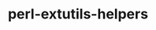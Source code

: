 ---
title: "perl-extutils-helpers"
layout: cache
categories: [package, develop]
meta: {"compilers": ["gcc@=11.1.0", "gcc@=11.4.0"], "num_specs": 10, "num_specs_by_stack": {"data-vis-sdk": 5, "e4s": 4, "hep": 5, "root": 10}, "oss": ["ubuntu20.04", "ubuntu22.04"], "platforms": ["linux"], "stacks": ["data-vis-sdk", "e4s", "hep", "root"], "targets": ["x86_64_v3"], "versions": ["0.026"]}
spec_details: [{"compiler": "gcc@=11.1.0", "hash": "mtd7bcbfdx7alvafmd54ybjnv5ulww7n", "os": "ubuntu20.04", "platform": "linux", "size": "-", "stacks": ["data-vis-sdk", "root"], "tarball": "https://binaries.spack.io/develop/build_cache/linux-ubuntu20.04-x86_64_v3/gcc-11.1.0/perl-extutils-helpers-0.026/linux-ubuntu20.04-x86_64_v3-gcc-11.1.0-perl-extutils-helpers-0.026-mtd7bcbfdx7alvafmd54ybjnv5ulww7n.spack", "target": "x86_64_v3", "variants": ["build_system=perl"], "versions": ["0.026"]}, {"compiler": "gcc@=11.1.0", "hash": "lzho72ieck7ersqrvsf2b3jfhh2amvrf", "os": "ubuntu20.04", "platform": "linux", "size": "-", "stacks": ["data-vis-sdk", "root"], "tarball": "https://binaries.spack.io/develop/build_cache/linux-ubuntu20.04-x86_64_v3/gcc-11.1.0/perl-extutils-helpers-0.026/linux-ubuntu20.04-x86_64_v3-gcc-11.1.0-perl-extutils-helpers-0.026-lzho72ieck7ersqrvsf2b3jfhh2amvrf.spack", "target": "x86_64_v3", "variants": ["build_system=perl"], "versions": ["0.026"]}, {"compiler": "gcc@=11.1.0", "hash": "qlqehxxhqq3tjs7yflqqp4innicxpz7o", "os": "ubuntu20.04", "platform": "linux", "size": "-", "stacks": ["data-vis-sdk", "root"], "tarball": "https://binaries.spack.io/develop/build_cache/linux-ubuntu20.04-x86_64_v3/gcc-11.1.0/perl-extutils-helpers-0.026/linux-ubuntu20.04-x86_64_v3-gcc-11.1.0-perl-extutils-helpers-0.026-qlqehxxhqq3tjs7yflqqp4innicxpz7o.spack", "target": "x86_64_v3", "variants": ["build_system=perl"], "versions": ["0.026"]}, {"compiler": "gcc@=11.1.0", "hash": "bql2rkzl23ti2xufmomolqnpghpqpnlw", "os": "ubuntu20.04", "platform": "linux", "size": "-", "stacks": ["data-vis-sdk", "root"], "tarball": "https://binaries.spack.io/develop/build_cache/linux-ubuntu20.04-x86_64_v3/gcc-11.1.0/perl-extutils-helpers-0.026/linux-ubuntu20.04-x86_64_v3-gcc-11.1.0-perl-extutils-helpers-0.026-bql2rkzl23ti2xufmomolqnpghpqpnlw.spack", "target": "x86_64_v3", "variants": ["build_system=perl"], "versions": ["0.026"]}, {"compiler": "gcc@=11.1.0", "hash": "ut4km7bb5s3prqeawn4z5pdixoxylhim", "os": "ubuntu20.04", "platform": "linux", "size": "-", "stacks": ["data-vis-sdk", "root"], "tarball": "https://binaries.spack.io/develop/build_cache/linux-ubuntu20.04-x86_64_v3/gcc-11.1.0/perl-extutils-helpers-0.026/linux-ubuntu20.04-x86_64_v3-gcc-11.1.0-perl-extutils-helpers-0.026-ut4km7bb5s3prqeawn4z5pdixoxylhim.spack", "target": "x86_64_v3", "variants": ["build_system=perl"], "versions": ["0.026"]}, {"compiler": "gcc@=11.4.0", "hash": "nuvz4ksntq4sethxa2v7d5itcqztagx4", "os": "ubuntu22.04", "platform": "linux", "size": "-", "stacks": ["e4s", "hep", "root"], "tarball": "https://binaries.spack.io/develop/build_cache/linux-ubuntu22.04-x86_64_v3/gcc-11.4.0/perl-extutils-helpers-0.026/linux-ubuntu22.04-x86_64_v3-gcc-11.4.0-perl-extutils-helpers-0.026-nuvz4ksntq4sethxa2v7d5itcqztagx4.spack", "target": "x86_64_v3", "variants": ["build_system=perl"], "versions": ["0.026"]}, {"compiler": "gcc@=11.4.0", "hash": "dufzeapypyw6mtbvffzttp4xc2utzg3z", "os": "ubuntu22.04", "platform": "linux", "size": "-", "stacks": ["e4s", "hep", "root"], "tarball": "https://binaries.spack.io/develop/build_cache/linux-ubuntu22.04-x86_64_v3/gcc-11.4.0/perl-extutils-helpers-0.026/linux-ubuntu22.04-x86_64_v3-gcc-11.4.0-perl-extutils-helpers-0.026-dufzeapypyw6mtbvffzttp4xc2utzg3z.spack", "target": "x86_64_v3", "variants": ["build_system=perl"], "versions": ["0.026"]}, {"compiler": "gcc@=11.4.0", "hash": "vv3danclpmjfi7ddzwcbmfsmq6cwzkjm", "os": "ubuntu22.04", "platform": "linux", "size": "-", "stacks": ["e4s", "hep", "root"], "tarball": "https://binaries.spack.io/develop/build_cache/linux-ubuntu22.04-x86_64_v3/gcc-11.4.0/perl-extutils-helpers-0.026/linux-ubuntu22.04-x86_64_v3-gcc-11.4.0-perl-extutils-helpers-0.026-vv3danclpmjfi7ddzwcbmfsmq6cwzkjm.spack", "target": "x86_64_v3", "variants": ["build_system=perl"], "versions": ["0.026"]}, {"compiler": "gcc@=11.4.0", "hash": "lnrjyawp7bn6evsrpqyhmxi6ue6dsfqy", "os": "ubuntu22.04", "platform": "linux", "size": "-", "stacks": ["e4s", "hep", "root"], "tarball": "https://binaries.spack.io/develop/build_cache/linux-ubuntu22.04-x86_64_v3/gcc-11.4.0/perl-extutils-helpers-0.026/linux-ubuntu22.04-x86_64_v3-gcc-11.4.0-perl-extutils-helpers-0.026-lnrjyawp7bn6evsrpqyhmxi6ue6dsfqy.spack", "target": "x86_64_v3", "variants": ["build_system=perl"], "versions": ["0.026"]}, {"compiler": "gcc@=11.4.0", "hash": "5mcviyxcwlwne2mbiio4xa3nel4qyw2e", "os": "ubuntu22.04", "platform": "linux", "size": "-", "stacks": ["hep", "root"], "tarball": "https://binaries.spack.io/develop/build_cache/linux-ubuntu22.04-x86_64_v3/gcc-11.4.0/perl-extutils-helpers-0.026/linux-ubuntu22.04-x86_64_v3-gcc-11.4.0-perl-extutils-helpers-0.026-5mcviyxcwlwne2mbiio4xa3nel4qyw2e.spack", "target": "x86_64_v3", "variants": ["build_system=perl"], "versions": ["0.026"]}]
---